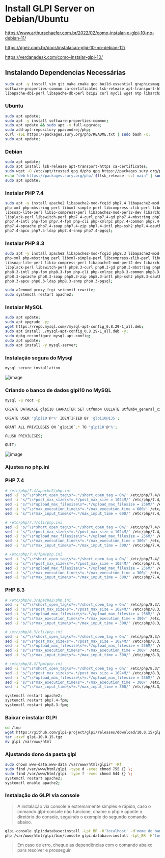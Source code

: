 # Install GLPI Server on Debian/Ubuntu

https://www.arthurschaefer.com.br/2022/02/como-instalar-o-glpi-10-no-debian-11/

https://dgez.com.br/docs/instalacao-glpi-10-no-debian-12/

https://verdanadesk.com/como-instalar-glpi-10/

## Instalando Dependencias Necessárias

```sh
sudo apt -y install vim git make cmake gcc build-essential graphicsmagick libgraphicsmagick1-dev \
software-properties-common ca-certificates lsb-release apt-transport-https curl libapache2-mod-perl2 \
libapache-dbi-perl libapache-db-perl bzip2 curl mycli wget ntp libarchive-tools;
```

### Ubuntu
```sh
sudo apt update;
sudo apt -y install software-properties-common;
sudo apt update && sudo apt -y full-upgrade;
sudo add-apt-repository ppa:ondrej/php;
curl -sSL https://packages.sury.org/php/README.txt | sudo bash -x;
sudo apt update;
```

### Debian
```sh
sudo apt update;
sudo apt install lsb-release apt-transport-https ca-certificates;
sudo wget -O /etc/apt/trusted.gpg.d/php.gpg https://packages.sury.org/php/apt.gpg;
echo "deb https://packages.sury.org/php/ $(lsb_release -sc) main" | sudo tee /etc/apt/sources.list.d/php.list;
sudo apt update;
```

### Instalar PHP 7.4
```sh
sudo apt -y install apache2 libapache2-mod-fcgid php7.4 libapache2-mod-php php-zip php-pclzip php-gd php-mysql php-soap php-curl php-json php-pear \
php-xml php-mbstring perl libxml-simple-perl libcompress-zlib-perl libdbi-perl libdbd-mysql-perl libnet-ip-perl \
libsoap-lite-perl libio-compress-perl libapache2-mod-perl2-dev libarchive-zip-perl libmojolicious-perl \
libplack-perl libswitch-perl php7.4-curl php7.4-gd php7.4-mbstring php7.4-xml php7.4-bcmath php7.4-bz2 \
php7.4-intl php-fpm php7.4-fpm php-cli php-xmlrpc php7.4-common php7.4-mysql php-imagick php7.4-dev php7.4-imap \
php7.4-opcache php7.4-soap php7.4-zip php7.4-intl php-ssh2 php7.4-oauth php7.4-mcrypt libapache2-mod-php7.4 \
php7.4-apcu php7.4-ldap php7.4-snmp php7.4-pgsql;
```

### Instalar PHP 8.3
```sh
sudo apt -y install apache2 libapache2-mod-fcgid php8.3 libapache2-mod-php php-zip php-pclzip php-gd php-mysql php-soap php-curl php-json php-pear \
php-xml php-mbstring perl libxml-simple-perl libcompress-zlib-perl libdbi-perl libdbd-mysql-perl libnet-ip-perl \
libsoap-lite-perl libio-compress-perl libapache2-mod-perl2-dev libarchive-zip-perl libmojolicious-perl \
libplack-perl libswitch-perl php8.3-curl php8.3-gd php8.3-mbstring php8.3-xml php8.3-bcmath php8.3-bz2 \
php8.3-intl php-fpm php8.3-fpm php-cli php-xmlrpc php8.3-common php8.3-mysql php-imagick php8.3-dev php8.3-imap \
php8.3-opcache php8.3-soap php8.3-zip php8.3-intl php-ssh2 php8.3-oauth php8.3-mcrypt libapache2-mod-php8.3 \
php8.3-apcu php8.3-ldap php8.3-snmp php8.3-pgsql;
```

```sh
sudo a2enmod proxy_fcgi setenvif rewrite;
sudo systemctl restart apache2;
```

### Instalar MySQL
```sh
sudo apt update;
sudo apt upgrade -y;
wget https://repo.mysql.com//mysql-apt-config_0.8.29-1_all.deb;
sudo apt install ./mysql-apt-config_0.8.29-1_all.deb -y;
sudo dpkg-reconfigure mysql-apt-config;
sudo apt update;
sudo apt install -y mysql-server;
```

### Instalação segura do Mysql

```sh
mysql_secure_installation
```

![image](https://user-images.githubusercontent.com/10979090/208107935-70eadcf0-aa37-47ad-87a7-d43bee8a39d1.png)

### Criando o banco de dados glpi10 no MySQL
```sh
mysql -u root -p

CREATE DATABASE glpi10 CHARACTER SET utf8mb4 COLLATE utf8mb4_general_ci;

CREATE USER 'glpi10'@'%' IDENTIFIED BY 'glpi10@135';

GRANT ALL PRIVILEGES ON `glpi10`.* TO 'glpi10'@'%';

FLUSH PRIVILEGES;

QUIT;
```
![image](https://user-images.githubusercontent.com/10979090/208531417-a62e7a78-8426-4b8d-bda1-4fddd92034d7.png)


### Ajustes no php.ini

### PHP 7.4
```sh
# /etc/php/7.4/apache2/php.ini
sed -i 's/^\s*short_open_tag\s*=.*/short_open_tag = On/' /etc/php/7.4/apache2/php.ini;
sed -i 's/^\s*post_max_size\s*=.*/post_max_size = 1024M/' /etc/php/7.4/apache2/php.ini;
sed -i 's/^\s*upload_max_filesize\s*=.*/upload_max_filesize = 256M/' /etc/php/7.4/apache2/php.ini;
sed -i 's/^\s*max_execution_time\s*=.*/max_execution_time = 600/' /etc/php/7.4/apache2/php.ini;
sed -i 's/^\s*max_input_time\s*=.*/max_input_time = 600/' /etc/php/7.4/apache2/php.ini;

# /etc/php/7.4/cli/php.ini
sed -i 's/^\s*short_open_tag\s*=.*/short_open_tag = On/' /etc/php/7.4/cli/php.ini;
sed -i 's/^\s*post_max_size\s*=.*/post_max_size = 1024M/' /etc/php/7.4/cli/php.ini;
sed -i 's/^\s*upload_max_filesize\s*=.*/upload_max_filesize = 256M/' /etc/php/7.4/cli/php.ini;
sed -i 's/^\s*max_execution_time\s*=.*/max_execution_time = 300/' /etc/php/7.4/cli/php.ini;
sed -i 's/^\s*max_input_time\s*=.*/max_input_time = 300/' /etc/php/7.4/cli/php.ini;

# /etc/php/7.4/fpm/php.ini
sed -i 's/^\s*short_open_tag\s*=.*/short_open_tag = On/' /etc/php/7.4/fpm/php.ini;
sed -i 's/^\s*post_max_size\s*=.*/post_max_size = 1024M/' /etc/php/7.4/fpm/php.ini;
sed -i 's/^\s*upload_max_filesize\s*=.*/upload_max_filesize = 256M/' /etc/php/7.4/fpm/php.ini;
sed -i 's/^\s*max_execution_time\s*=.*/max_execution_time = 300/' /etc/php/7.4/fpm/php.ini;
sed -i 's/^\s*max_input_time\s*=.*/max_input_time = 300/' /etc/php/7.4/fpm/php.ini;
```

### PHP 8.3
```sh
# /etc/php/8.3/apache2/php.ini
sed -i 's/^\s*short_open_tag\s*=.*/short_open_tag = On/' /etc/php/8.3/apache2/php.ini;
sed -i 's/^\s*post_max_size\s*=.*/post_max_size = 1024M/' /etc/php/8.3/apache2/php.ini;
sed -i 's/^\s*upload_max_filesize\s*=.*/upload_max_filesize = 256M/' /etc/php/8.3/apache2/php.ini;
sed -i 's/^\s*max_execution_time\s*=.*/max_execution_time = 300/' /etc/php/8.3/apache2/php.ini;
sed -i 's/^\s*max_input_time\s*=.*/max_input_time = 300/' /etc/php/8.3/apache2/php.ini;

# /etc/php/8.3/cli/php.ini
sed -i 's/^\s*short_open_tag\s*=.*/short_open_tag = On/' /etc/php/8.3/cli/php.ini;
sed -i 's/^\s*post_max_size\s*=.*/post_max_size = 1024M/' /etc/php/8.3/cli/php.ini;
sed -i 's/^\s*upload_max_filesize\s*=.*/upload_max_filesize = 256M/' /etc/php/8.3/cli/php.ini;
sed -i 's/^\s*max_execution_time\s*=.*/max_execution_time = 300/' /etc/php/8.3/cli/php.ini;
sed -i 's/^\s*max_input_time\s*=.*/max_input_time = 300/' /etc/php/8.3/cli/php.ini;

# /etc/php/8.3/fpm/php.ini
sed -i 's/^\s*short_open_tag\s*=.*/short_open_tag = On/' /etc/php/8.3/fpm/php.ini;
sed -i 's/^\s*post_max_size\s*=.*/post_max_size = 1024M/' /etc/php/8.3/fpm/php.ini;
sed -i 's/^\s*upload_max_filesize\s*=.*/upload_max_filesize = 256M/' /etc/php/8.3/fpm/php.ini;
sed -i 's/^\s*max_execution_time\s*=.*/max_execution_time = 300/' /etc/php/8.3/fpm/php.ini;
sed -i 's/^\s*max_input_time\s*=.*/max_input_time = 300/' /etc/php/8.3/fpm/php.ini;
```

```sh
systemctl restart apache2;
systemctl restart php7.4-fpm;
systemctl restart php8.3-fpm;
```

### Baixar e instalar GLPI
```sh
cd /tmp
wget https://github.com/glpi-project/glpi/releases/download/10.0.15/glpi-10.0.15.tgz
tar -zxvf glpi-10.0.15.tgz
mv glpi /var/www/html
```

### Ajustando dono da pasta glpi
```sh
sudo chown www-data:www-data /var/www/html/glpi/* -Rf
sudo find /var/www/html/glpi -type d -exec chmod 755 {} \;
sudo find /var/www/html/glpi -type f -exec chmod 644 {} \;
systemctl restart apache2;
systemctl enable apache2;
```

### Instalação do GLPI via console

> A instalação via console é extremamente simples e rápida, caso o comando glpi-console não funcione, chame o php e aponte o diretório do console, seguindo o exemplo do segundo comando abaixo.

```sh
glpi-console glpi:database:install -Lpt_BR -H'localhost' -d'nome do banco de dados' -u'nome do usuário' -p'senha' --no-telemetry --force -n
php /var/www/html/glpi/bin/console glpi:database:install -Lpt_BR -H'localhost' -d'nome do banco de dados' -u'nome do usuário' -p'senha' --no-telemetry --force –n
```

> Em caso de erro, cheque as dependências com o comando abaixo para resolver e prosseguir.


